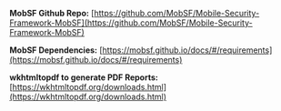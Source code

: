 
**MobSF Github Repo:** [https://github.com/MobSF/Mobile-Security-Framework-MobSF](https://github.com/MobSF/Mobile-Security-Framework-MobSF)

**MobSF Dependencies:** [https://mobsf.github.io/docs/#/requirements](https://mobsf.github.io/docs/#/requirements)

**wkhtmltopdf to generate PDF Reports:** [https://wkhtmltopdf.org/downloads.html](https://wkhtmltopdf.org/downloads.html)


